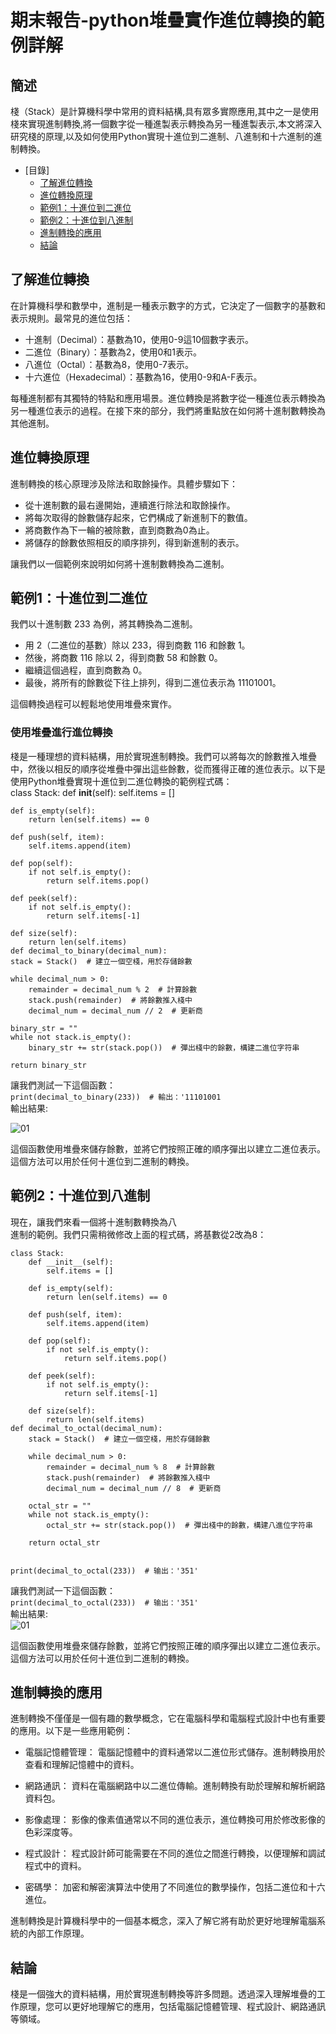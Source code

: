# 期末報告-python堆疊實作進位轉換的範例詳解
## 簡述 
棧（Stack）是計算機科學中常用的資料結構,具有眾多實際應用,其中之一是使用棧來實現進制轉換,將一個數字從一種進製表示轉換為另一種進製表示,本文將深入研究棧的原理,以及如何使用Python實現十進位到二進制、八進制和十六進制的進制轉換。
- [目錄]
   - [了解進位轉換](#了解進位轉換)
   - [進位轉換原理](#進位轉換原理)
   - [範例1：十進位到二進位](#範例1十進位到二進位)
   - [範例2：十進位到八進制](#範例2十進位到八進制)
   - [進制轉換的應用](#進制轉換的應用)
   - [結論](#結論)
## 了解進位轉換
在計算機科學和數學中，進制是一種表示數字的方式，它決定了一個數字的基數和表示規則。最常見的進位包括：  
* 十進制（Decimal）：基數為10，使用0-9這10個數字表示。  
* 二進位（Binary）：基數為2，使用0和1表示。  
* 八進位（Octal）：基數為8，使用0-7表示。  
* 十六進位（Hexadecimal）：基數為16，使用0-9和A-F表示。
 
每種進制都有其獨特的特點和應用場景。進位轉換是將數字從一種進位表示轉換為另一種進位表示的過程。在接下來的部分，我們將重點放在如何將十進制數轉換為其他進制。
## 進位轉換原理
進制轉換的核心原理涉及除法和取餘操作。具體步驟如下：  

* 從十進制數的最右邊開始，連續進行除法和取餘操作。
* 將每次取得的餘數儲存起來，它們構成了新進制下的數值。
* 將商數作為下一輪的被除數，直到商數為0為止。
* 將儲存的餘數依照相反的順序排列，得到新進制的表示。  

讓我們以一個範例來說明如何將十進制數轉換為二進制。
## 範例1：十進位到二進位
我們以十進制數 233 為例，將其轉換為二進制。  

* 用 2（二進位的基數）除以 233，得到商數 116 和餘數 1。
* 然後，將商數 116 除以 2，得到商數 58 和餘數 0。
* 繼續這個過程，直到商數為 0。
* 最後，將所有的餘數從下往上排列，得到二進位表示為 11101001。  

這個轉換過程可以輕鬆地使用堆疊來實作。
### 使用堆疊進行進位轉換
棧是一種理想的資料結構，用於實現進制轉換。我們可以將每次的餘數推入堆疊中，然後以相反的順序從堆疊中彈出這些餘數，從而獲得正確的進位表示。以下是使用Python堆疊實現十進位到二進位轉換的範例程式碼：  
class Stack:
    def __init__(self):
        self.items = []

    def is_empty(self):
        return len(self.items) == 0

    def push(self, item):
        self.items.append(item)

    def pop(self):
        if not self.is_empty():
            return self.items.pop()

    def peek(self):
        if not self.is_empty():
            return self.items[-1]

    def size(self):
        return len(self.items)
    def decimal_to_binary(decimal_num):
    stack = Stack()  # 建立一個空棧，用於存儲餘數

    while decimal_num > 0:
        remainder = decimal_num % 2  # 計算餘數
        stack.push(remainder)  # 將餘數推入棧中
        decimal_num = decimal_num // 2  # 更新商

    binary_str = ""
    while not stack.is_empty():
        binary_str += str(stack.pop())  # 彈出棧中的餘數，構建二進位字符串

    return binary_str  
讓我們測試一下這個函數：  
  ```print(decimal_to_binary(233))  # 輸出：'11101001```  
  輸出結果:  
  
![01](https://github.com/Dopo2002/final_report/blob/main/%E8%BC%B8%E5%87%BA1.jpg)

這個函數使用堆疊來儲存餘數，並將它們按照正確的順序彈出以建立二進位表示。這個方法可以用於任何十進位到二進制的轉換。
## 範例2：十進位到八進制
現在，讓我們來看一個將十進制數轉換為八  
進制的範例。我們只需稍微修改上面的程式碼，將基數從2改為8：  
```
class Stack:
    def __init__(self):
        self.items = []
 
    def is_empty(self):
        return len(self.items) == 0
 
    def push(self, item):
        self.items.append(item)
 
    def pop(self):
        if not self.is_empty():
            return self.items.pop()
 
    def peek(self):
        if not self.is_empty():
            return self.items[-1]
 
    def size(self):
        return len(self.items)
def decimal_to_octal(decimal_num):
    stack = Stack()  # 建立一個空棧，用於存儲餘數

    while decimal_num > 0:
        remainder = decimal_num % 8  # 計算餘數
        stack.push(remainder)  # 將餘數推入棧中
        decimal_num = decimal_num // 8  # 更新商

    octal_str = ""
    while not stack.is_empty():
        octal_str += str(stack.pop())  # 彈出棧中的餘數，構建八進位字符串

    return octal_str


print(decimal_to_octal(233))  # 输出：'351'
 ```
讓我們測試一下這個函數：  
  ```print(decimal_to_octal(233))  # 输出：'351'```  
輸出結果:  
![01](https://github.com/Dopo2002/final_report/blob/main/%E8%BC%B8%E5%87%BA2.jpg)   

這個函數使用堆疊來儲存餘數，並將它們按照正確的順序彈出以建立二進位表示。這個方法可以用於任何十進位到二進制的轉換。
## 進制轉換的應用
進制轉換不僅僅是一個有趣的數學概念，它在電腦科學和電腦程式設計中也有重要的應用。以下是一些應用範例：

* 電腦記憶體管理： 電腦記憶體中的資料通常以二進位形式儲存。進制轉換用於查看和理解記憶體中的資料。

* 網路通訊： 資料在電腦網路中以二進位傳輸。進制轉換有助於理解和解析網路資料包。

* 影像處理： 影像的像素值通常以不同的進位表示，進位轉換可用於修改影像的色彩深度等。

* 程式設計： 程式設計師可能需要在不同的進位之間進行轉換，以便理解和調試程式中的資料。

* 密碼學： 加密和解密演算法中使用了不同進位的數學操作，包括二進位和十六進位。

進制轉換是計算機科學中的一個基本概念，深入了解它將有助於更好地理解電腦系統的內部工作原理。
## 結論
棧是一個強大的資料結構，用於實現進制轉換等許多問題。透過深入理解堆疊的工作原理，您可以更好地理解它的應用，包括電腦記憶體管理、程式設計、網路通訊等領域。
